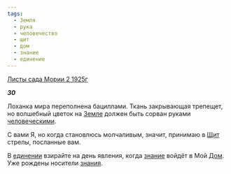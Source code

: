 ```yaml
---
tags:
  - Земля
  - рука
  - человечество
  - щит
  - дом
  - знание
  - единение
---
```

[Листы сада Мории 2 1925г](https://127.0.0.1:4002/agni/1925)

___30___

Лоханка мира переполнена бациллами. Ткань закрывающая трепещет, но волшебный цветок на [Земле](../../../tags/#Земля) должен быть сорван руками [человеческими](../../../tags/#человечество).   

С вами Я, но когда становлюсь молчаливым, значит, принимаю в [Щит](../../../tags/#щит) стрелы, посланные вам.   

В [единении](../../../tags/#единение) взирайте на день явления, когда [знание](../../../tags/#знание) войдёт в Мой [Дом](../../../tags/#дом). Уже рождены носители [знания](../../../tags/#знание).   

